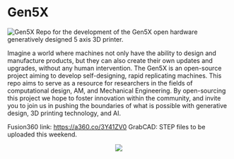 # Gen5X
![Gen5X](https://user-images.githubusercontent.com/123094919/215101112-29f08253-7dc1-4463-a8c8-d5e6b96f70aa.gif)
Repo for the development of the Gen5X open hardware generatively designed 5 axis 3D printer. 

Imagine a world where machines not only have the ability to design and manufacture products, but they can also create their own updates and upgrades, without any human intervention. The Gen5X is an open-source project aiming to develop self-designing, rapid replicating machines. This repo aims to serve as a resource for researchers in the fields of computational design, AM, and Mechanical Engineering. By open-sourcing this project we hope to foster innovation within the community, and invite you to join us in pushing the boundaries of what is possible with generative design, 3D printing technology, and AI. 

Fusion360 link: https://a360.co/3Y41ZV0 
GrabCAD: STEP files to be uploaded this weekend. 

<p align="center">
  <img src="https://user-images.githubusercontent.com/123094919/215081031-a8793349-d640-486e-a0d5-8d564bb3ad9c.png">
</p>






